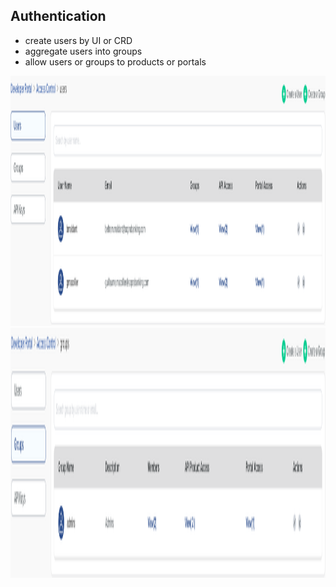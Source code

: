 ## Authentication

* create users by UI or CRD
* aggregate users into groups
* allow users or groups to products or portals

<img src="lib/images/portal-admin-users.png" style="height:10vh"/>
<img src="lib/images/portal-admin-user-group.png" style="height:10vh"/>
